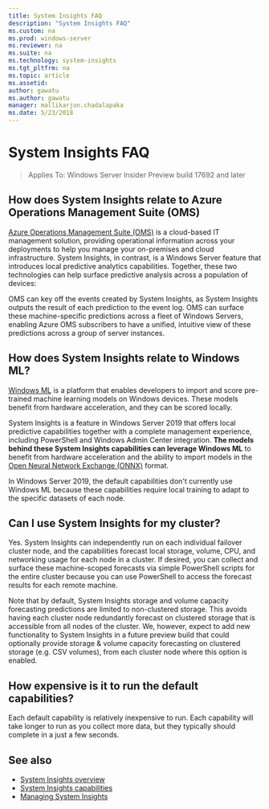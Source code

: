 ```yaml
---
title: System Insights FAQ
description: "System Insights FAQ"
ms.custom: na
ms.prod: windows-server
ms.reviewer: na
ms.suite: na
ms.technology: system-insights
ms.tgt_pltfrm: na
ms.topic: article
ms.assetid: 
author: gawatu
ms.author: gawatu
manager: mallikarjun.chadalapaka
ms.date: 5/23/2018
---
```

# System Insights FAQ

>Applies To: Windows Server Insider Preview build 17692 and later

## How does System Insights relate to Azure Operations Management Suite (OMS)

[Azure Operations Management Suite (OMS)](https://docs.microsoft.com/azure/operations-management-suite/) is a cloud-based IT management solution, providing operational information across your deployments to help you manage your on-premises and cloud infrastructure. System Insights, in contrast, is a Windows Server feature that introduces local predictive analytics capabilities. Together, these two technologies can help surface predictive analysis across a population of devices:

OMS can key off the events created by System Insights, as System Insights outputs the result of each prediction to the event log. OMS can surface these machine-specific predictions across a fleet of Windows Servers, enabling Azure OMS subscribers to have a unified, intuitive view of these predictions across a group of server instances.


## How does System Insights relate to Windows ML?

[Windows ML](https://docs.microsoft.com/windows/uwp/machine-learning/) is a platform that enables developers to import and score pre-trained machine learning models on Windows devices. These models benefit from hardware acceleration, and they can be scored locally. 

System Insights is a feature in Windows Server 2019 that offers local predictive capabilities together with a complete management experience, including PowerShell and Windows Admin Center integration. **The models behind these System Insights capabilities can leverage Windows ML** to benefit from hardware acceleration and the ability to import models in the [Open Neural Network Exchange (ONNX)](https://onnx.ai/) format. 

In Windows Server 2019, the default capabilities don't currently use Windows ML because these capabilities require local training to adapt to the specific datasets of each node. 


## Can I use System Insights for my cluster? 

Yes. System Insights can independently run on each individual failover cluster node, and the capabilities forecast local storage, volume, CPU, and networking usage for each node in a cluster.  If desired, you can collect and surface these machine-scoped forecasts via simple PowerShell scripts for the entire cluster because you can use PowerShell to access the forecast results for each remote machine. 

Note that by default, System Insights storage and volume capacity forecasting predictions are limited to non-clustered storage. This avoids having each cluster node redundantly forecast on clustered storage that is accessible from all nodes of the cluster. We, however, expect to add new functionality to System Insights in a future preview build that could optionally provide storage & volume capacity forecasting on clustered storage (e.g. CSV volumes), from each cluster node where this option is enabled.   


## How expensive is it to run the default capabilities?

Each default capability is relatively inexpensive to run. Each capability will take longer to run as you collect more data, but they typically should complete in a just a few seconds. 

## See also

- [System Insights overview](system-insights-overview.md)
- [System Insights capabilities](system-insights-capabilities.md)
- [Managing System Insights](managing-system-insights.md)
